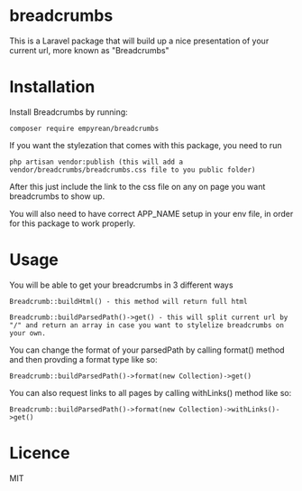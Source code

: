 # breadcrumbs

This is a Laravel package that will build up a nice presentation of your current url, more known as "Breadcrumbs"

# Installation

Install Breadcrumbs by running:
```
composer require empyrean/breadcrumbs
```
If you want the stylezation that comes with this package, you need to run
```
php artisan vendor:publish (this will add a vendor/breadcrumbs/breadcrumbs.css file to you public folder)
```
After this just include the link to the css file on any on page you want breadcrumbs to show up.

You will also need to have correct APP_NAME setup in your env file, in order for this package to work properly.
# Usage
You will be able to get your breadcrumbs in 3 different ways
```
Breadcrumb::buildHtml() - this method will return full html 

Breadcrumb::buildParsedPath()->get() - this will split current url by "/" and return an array in case you want to stylelize breadcrumbs on your own. 
```
You can change the format of your parsedPath by calling format() method and then provding a format type like so:
```
Breadcrumb::buildParsedPath()->format(new Collection)->get()
```
You can also request links to all pages by calling withLinks() method like so:
```
Breadcrumb::buildParsedPath()->format(new Collection)->withLinks()->get()
```

# Licence

MIT

